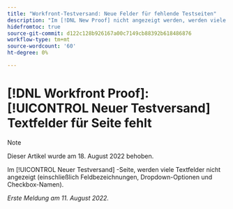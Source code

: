```yaml
---
title: "Workfront-Testversand: Neue Felder für fehlende Testseiten"
description: "Im [!DNL New Proof] nicht angezeigt werden, werden viele Textfelder nicht angezeigt (einschließlich Feldbezeichnungen, Dropdown-Optionen und Checkbox-Namen)."
hidefromtoc: true
source-git-commit: d122c128b926167a00c7149cb88392b618486876
workflow-type: tm+mt
source-wordcount: '60'
ht-degree: 0%

---
```



# [!DNL Workfront Proof]: [!UICONTROL Neuer Testversand] Textfelder für Seite fehlt

>[!NOTE]
>
>Dieser Artikel wurde am 18. August 2022 behoben.

Im [!UICONTROL Neuer Testversand] -Seite, werden viele Textfelder nicht angezeigt (einschließlich Feldbezeichnungen, Dropdown-Optionen und Checkbox-Namen).

_Erste Meldung am 11. August 2022._
